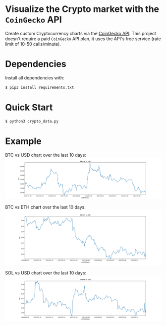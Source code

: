 # Visualize the Crypto market with the `CoinGecko` API
Create custom Cryptocurrency charts via the [CoinGecko API](https://www.coingecko.com/en/api/documentation). This project doesn't require a paid `CoinGecko` API plan, it uses the API's free service (rate limit of 10-50 calls/minute).

# Dependencies
Install all dependencies with:
```bash
$ pip3 install requirements.txt
```

# Quick Start
``` bash 
$ python3 crypto_data.py   
```
# Example
BTC vs USD chart over the last 10 days:
![BTC vs USD chart](charts/btc_vs_usd.png)

BTC vs ETH chart over the last 10 days:
![BTC vs ETH chart](charts/btc_vs_eth.png)

SOL vs USD chart over the last 10 days:
![SOL vs USD chart](charts/sol_vs_usd.png)
